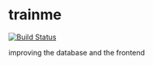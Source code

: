 # trainme
[![Build Status](https://api.travis-ci.org/marattm/trainme.svg?branch=feature%2Fbase_structure_project)](https://travis-ci.org/marattm/trainme)

improving the database and the frontend